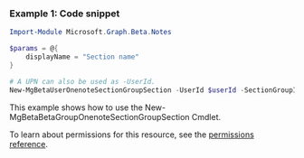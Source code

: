 ### Example 1: Code snippet

```powershellImport-Module Microsoft.Graph.Beta.Notes

$params = @{
	displayName = "Section name"
}

# A UPN can also be used as -UserId.
New-MgBetaUserOnenoteSectionGroupSection -UserId $userId -SectionGroupId $sectionGroupId -BodyParameter $params
```
This example shows how to use the New-MgBetaBetaGroupOnenoteSectionGroupSection Cmdlet.
To learn about permissions for this resource, see the [permissions reference](/graph/permissions-reference).

